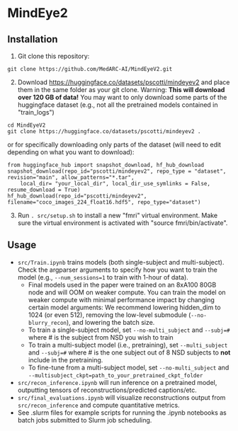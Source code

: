 # MindEye2

## Installation

1. Git clone this repository:

```
git clone https://github.com/MedARC-AI/MindEyeV2.git
```

2. Download https://huggingface.co/datasets/pscotti/mindeyev2 and place them in the same folder as your git clone.
Warning: **This will download over 120 GB of data!** You may want to only download some parts of the huggingface dataset (e.g., not all the pretrained models contained in "train_logs")

```
cd MindEyeV2
git clone https://huggingface.co/datasets/pscotti/mindeyev2 .
```

or for specifically downloading only parts of the dataset (will need to edit depending on what you want to download):
```
from huggingface_hub import snapshot_download, hf_hub_download
snapshot_download(repo_id="pscotti/mindeyev2", repo_type = "dataset", revision="main", allow_patterns="*.tar",
    local_dir= "your_local_dir", local_dir_use_symlinks = False, resume_download = True)
hf_hub_download(repo_id="pscotti/mindeyev2", filename="coco_images_224_float16.hdf5", repo_type="dataset")
```

3. Run ```. src/setup.sh``` to install a new "fmri" virtual environment. Make sure the virtual environment is activated with "source fmri/bin/activate".

## Usage

- ```src/Train.ipynb``` trains models (both single-subject and multi-subject). Check the argparser arguments to specify how you want to train the model (e.g., ```--num_sessions=1``` to train with 1-hour of data).
    - Final models used in the paper were trained on an 8xA100 80GB node and will OOM on weaker compute. You can train the model on weaker compute with minimal performance impact by changing certain model arguments: We recommend lowering hidden_dim to 1024 (or even 512), removing the low-level submodule (``--no-blurry_recon``), and lowering the batch size.
    - To train a single-subject model, set ```--no-multi_subject``` and ```--subj=#``` where # is the subject from NSD you wish to train
    - To train a multi-subject model (i.e., pretraining), set ```--multi_subject``` and ```--subj=#``` where # is the one subject out of 8 NSD subjects to **not** include in the pretraining.
    - To fine-tune from a multi-subject model, set ```--no-multi_subject``` and ```--multisubject_ckpt=path_to_your_pretrained_ckpt_folder```
- ```src/recon_inference.ipynb``` will run inference on a pretrained model, outputting tensors of reconstructions/predicted captions/etc.
- ```src/final_evaluations.ipynb``` will visualize reconstructions output from ```src/recon_inference``` and compute quantitative metrics.
- See .slurm files for example scripts for running the .ipynb notebooks as batch jobs submitted to Slurm job scheduling.
